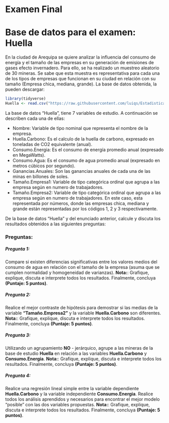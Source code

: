 Examen Final
================

# Base de datos para el examen: Huella

En la ciudad de Arequipa se quiere analizar la influencia del consumo de
energía y el tamaño de las empresas en su generación de emisiones de
gases efecto invernadero. Para ello, se ha realizado un muestreo
aleatorio de 30 mineras. Se sabe que esta muestra es representativa para
cada una de los tipos de empresas que funcionan en su ciudad en relación
con su tamaño (Empresa chica, mediana, grande). La base de datos
obtenida, la pueden descargar:

``` r
library(tidyverse)
Huella <- read.csv("https://raw.githubusercontent.com/luiqs/Estadistica-Aplicada/main/PDB/Huella.csv")
```

La base de datos “Huella”, tiene 7 variables de estudio. A continuación
se describen cada una de ellas:

-   Nombre: Variable de tipo nominal que representa el nombre de la
    empresa.
-   Huella.Carbono: Es el calculo de la huella de carbono, expresado en
    toneladas de CO2 equivalente (anual).
-   Consumo.Energia: Es el consumo de energía promedio anual (expresado
    en MegaWatts).
-   Consumo.Agua: Es el consumo de agua promedio anual (expresado en
    metros cúbicos por segundo).
-   Ganancias.Anuales: Son las ganancias anuales de cada una de las
    minas en billones de soles.
-   Tamaño.Empresa1: Variable de tipo categórica ordinal que agrupa a
    las empresa según en numero de trabajadores.
-   Tamaño.Empresa2: Variable de tipo categórica ordinal que agrupa a
    las empresa según en numero de trabajadores. En este caso, esta
    representada por números, donde las empresas chica, mediana y grande
    están representadas por los códigos 1, 2 y 3 respectivamente.

De la base de datos “Huella” y del enunciado anterior, calcule y discuta
los resultados obtenidos a las siguientes preguntas:

### Preguntas:

##### Pregunta 1:

Compare si existen diferencias significativas entre los valores medios
del consumo de agua en relación con el tamaño de la empresa (asuma que
se cumplen normalidad y homogeneidad de varianzas). **Nota:**: Grafique,
explique, discuta e interprete todos los resultados. Finalmente,
concluya **(Puntaje: 5 puntos)**.

##### Pregunta 2:

Realice el mejor contraste de hipótesis para demostrar si las medias de
la variable **“Tamaño.Empresa2”** y la variable **Huella.Carbono** son
diferentes. **Nota:**: Grafique, explique, discuta e interprete todos
los resultados. Finalmente, concluya **(Puntaje: 5 puntos)**.

##### Pregunta 3:

Utilizando un agrupamiento **NO** - jerárquico, agrupe a las mineras de
la base de estudio **Huella** en relación a las variables
**Huella.Carbono** y **Consumo.Energia**. **Nota:**: Grafique, explique,
discuta e interprete todos los resultados. Finalmente, concluya
**(Puntaje: 5 puntos)**.

##### Pregunta 4:

Realice una regresión lineal simple entre la variable dependiente
**Huella.Carbono** y la variable independiente **Consumo.Energia**.
Realice todos los análisis aprendidos y necesarios para encontrar el
mejor modelo “posible” con las dos variables propuestas. **Nota:**:
Grafique, explique, discuta e interprete todos los resultados.
Finalmente, concluya **(Puntaje: 5 puntos)**.

